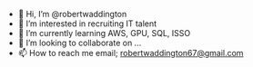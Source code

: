 - 👋 Hi, I’m @robertwaddington
- 👀 I’m interested in recruiting IT talent
- 🌱 I’m currently learning AWS, GPU, SQL, ISSO
- 💞️ I’m looking to collaborate on ...
- 📫 How to reach me email; robertwaddington67@gmail.com

<!---
robertwaddington/robertwaddington is a ✨ special ✨ repository because its `README.md` (this file) appears on your GitHub profile.
You can click the Preview link to take a look at your changes.
--->
